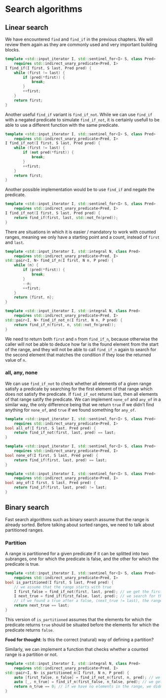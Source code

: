 # Search algorithms

## Linear search

We have encountered `find` and `find_if` in the previous chapters. We will review them again as they are commonly used and very important building blocks.

```c++
template <std::input_iterator I, std::sentinel_for<I> S, class Pred>
    requires std::indirect_unary_predicate<Pred, I>
I find_if(I first, S last, Pred pred) {
    while (first != last) {
        if (pred(*first)) {
            break;
        }
        ++first;
    }
    return first;
}
```

Another useful `find_if` variant is `find_if_not`. While we can use `find_if` with a negated predicate to simulate `find_if_not`, it is certainly usefull to be able to use a different function with the same predicate.
```c++
template <std::input_iterator I, std::sentinel_for<I> S, class Pred>
    requires std::indirect_unary_predicate<Pred, I>
I find_if_not(I first, S last, Pred pred) {
    while (first != last) {
        if (not pred(*first)) {
            break;
        }
        ++first;
    }
    return first;
}
```

Another possible implementation would be to use `find_if` and negate the predicate.
```c++
template <std::input_iterator I, std::sentinel_for<I> S, class Pred>
    requires std::indirect_unary_predicate<Pred, I>
I find_if_not(I first, S last, Pred pred) {
    return find_if(first, last, std::not_fn(pred));
}
```

There are situations in which it is easier / mandatory to work with counted ranges, meaning we only have a starting point and a count, instead of `first` and `last`. 

```c++
template <std::input_iterator I, std::integral N, class Pred>
    requires std::indirect_unary_predicate<Pred, I>
std::pair<I, N> find_if_n(I first, N n, P pred) {
    while (n) {
        if (pred(*first)) {
            break;
        }
        --n;
        ++first;
    }
    return {first, n};
}

template <std::input_iterator I, std::integral N, class Pred>
    requires std::indirect_unary_predicate<Pred, I>
std::pair<I, N> find_if_not_n(I first, N n, P pred) {
    return find_if_n(first, n, std::not_fn(pred));
}
```
We need to return both `first` and `n` from `find_if_n`, because otherwise the caller will not be able to deduce how far is the found element from the start of the range, and they will not be able to call `find_if_n` again to search for the second element that matches the condition if they lose the returned value of `n`.


### all, any, none

We can use `find_if_not` to check whether all elements of a given range satisfy a predicate by searching for the first element of that range which does not satisfy the predicate. If `find_if_not` returns last, then all elements of that range satify the predicate. We can implement `none_of` and `any_of` in a similar way, the only difference being that we return `true` if we didn't find anything for `none_of`, and `true` if we found something for `any_of`.
```c++
template <std::input_iterator I, std::sentinel_for<I> S, class Pred>
    requires std::indirect_unary_predicate<Pred, I>
bool all_of(I first, S last, Pred pred) {
    return find_if_not(first, last, pred) == last;
}

template <std::input_iterator I, std::sentinel_for<I> S, class Pred>
    requires std::indirect_unary_predicate<Pred, I>
bool none_of(I first, S last, Pred pred) {
    return find_if(first, last, pred) == last;
}

template <std::input_iterator I, std::sentinel_for<I> S, class Pred>
    requires std::indirect_unary_predicate<Pred, I>
bool any_of(I first, S last, Pred pred) {
    return find_if(first, last, pred) != last;
}
```


## Binary search

Fast search algorithms such as binary search assume that the range is already sorted. Before talking about sorted ranges, we need to talk about partitioned ranges.

### Partition

A range is partitioned for a given predicate if it can be splitted into two subranges, one for which the predicate is false, and the other for which the predicate is true.

```c++
template <std::input_iterator I, std::sentinel_for<I> S, class Pred>
    requires std::indirect_unary_predicate<Pred, I>
bool is_partitioned(I first, S last, Pred pred) {
    // we assume that the range starts with true
    I first_false = find_if_not(first, last, pred); // we get the first position which returns false;
    I next_true = find_if(first_false, last, pred); // we search for the next true that appears after a false;
    // if we found a true after a false, (next_true != last), the range is not partitioned
    return next_true == last;
}
```

This version of `is_partitioned` assumes that the elements for which the predicate returns `true` should be situated before the elements for which the predicate returns `false`. 

**Food for thought**: Is this the correct (natural) way of defining a partition?


Similarly, we can implement a function that checks whether a counted range is a partition or not.

```c++
template <std::input_iterator I, std::integral N, class Pred>
    requires std::indirect_unary_predicate<Pred, I>
std::pair<I, N> is_partitioned_n(I first, N n, P pred) {
    auto [first_false, n_false] = find_if_not_n(first, n, pred); // we get the first position which returns false, and how many elements we still have in the range
    auto [_, n_true] = find_if_n(first_false, n_false, pred); // we get the next position which returns true, and how many elements we still have in the remaining range
    return n_true == 0; // if we have no elements in the range, we didn't find any true that is after a false
}
```